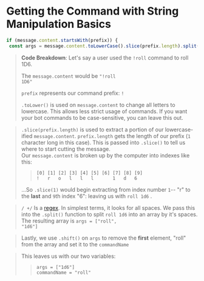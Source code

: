 <h1>Getting the Command with String Manipulation Basics</h1>

```javascript
if (message.content.startsWith(prefix)) {  
 const args = message.content.toLowerCase().slice(prefix.length).split(/ +/); const commandName = args.shift();
```
> **Code Breakdown**: Let's say a user used the <code>!roll</code> command to roll 1D6.  
>  
>The <code>message.content</code> would be <code>"!roll 1D6"</code>  
>  
><code>prefix</code> represents our command prefix: <code>!</code>  
>  
><code>.toLower()</code> is used on <code>message.content</code> to change all letters to lowercase. This allows less strict usage of commands. If you want your bot commands to be case-sensitive, you can leave this out.  
>  

><code>.slice(prefix.length)</code> is used to extract a portion of our lowercase-ified <code>message.content</code>. <code>prefix.length</code> gets the length of our prefix (<code>1</code> character long in this case). This is passed into <code>.slice()</code> to tell us where to start cutting the message.  
> Our <code>message.content</code> is broken up by the computer into indexes like this:  
>  
>>```  
>>[0] [1] [2] [3] [4] [5] [6] [7] [8] [9]  
>> !   r   o   l   l   l       1   d   6 
>>```  
>...So <code>.slice(1)</code> would begin extracting from index number <code>1</code>-- "r" to the **last** and <code>9</code>th index "6":  leaving us with <code>roll 1d6</code> .

> <code>/ +/</code> Is a [regex](https://developer.mozilla.org/en-US/docs/Web/JavaScript/Guide/Regular_Expressions). In simplest terms, it looks for all spaces. We pass this into the <code>.split()</code> function to split <code>roll 1d6</code> into an array by it's spaces.
>The resulting array is <code>args = ["roll", "1d6"]</code>  

>Lastly, we use <code>.shift()</code> on <code>args</code> to remove the **first** element, "roll" from the array and set it to the <code>commandName</code>  

>This leaves us with our two variables:  
>>```  
>>args = ["1d6"]  
>>commandName = "roll"  
>>```  
  
